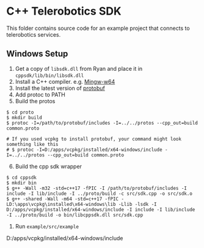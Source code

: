 # C++ Telerobotics SDK
This folder contains source code for an example project that connects to telerobotics services.

## Windows Setup
1. Get a copy of `libsdk.dll` from Ryan and place it in ```cppsdk/lib/bin/libsdk.dll```
1. Install a C++ compiler. e.g. [Mingw-w64](http://mingw-w64.org/doku.php)
1. Install the latest version of [protobuf](https://github.com/protocolbuffers/protobuf/blob/master/src/README.md)
1. Add protoc to PATH
1. Build the protos
```shell
$ cd proto
$ mkdir build
$ protoc -I=/path/to/protobuf/includes -I=../../protos --cpp_out=build common.proto

# If you used vcpkg to install protobuf, your command might look something like this
# $ protoc -I=D:/apps/vcpkg/installed/x64-windows/include -I=../../protos --cpp_out=build common.proto
```
6. Build the cpp sdk wrapper
```shell
$ cd cppsdk
$ mkdir bin
$ g++ -Wall -m32 -std=c++17 -fPIC -I /path/to/protobuf/includes -I include -I lib/include -I ../proto/build -c src/sdk.cpp -o src/sdk.o
$ g++ -shared -Wall -m64 -std=c++17 -fPIC -LD:\apps\vcpkg\installed\x64-windows\lib -Llib -lsdk -I D:/apps/vcpkg/installed/x64-windows/include -I include -I lib/include -I ../proto/build -o bin/libcppsdk.dll src/sdk.cpp
```
1. Run `example/src/example`


D:/apps/vcpkg/installed/x64-windows/include